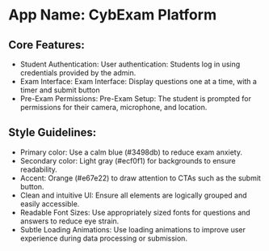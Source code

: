# **App Name**: CybExam Platform

## Core Features:

- Student Authentication: User authentication: Students log in using credentials provided by the admin.
- Exam Interface: Exam Interface: Display questions one at a time, with a timer and submit button
- Pre-Exam Permissions: Pre-Exam Setup: The student is prompted for permissions for their camera, microphone, and location.

## Style Guidelines:

- Primary color: Use a calm blue (#3498db) to reduce exam anxiety.
- Secondary color: Light gray (#ecf0f1) for backgrounds to ensure readability.
- Accent: Orange (#e67e22) to draw attention to CTAs such as the submit button.
- Clean and intuitive UI: Ensure all elements are logically grouped and easily accessible.
- Readable Font Sizes: Use appropriately sized fonts for questions and answers to reduce eye strain.
- Subtle Loading Animations: Use loading animations to improve user experience during data processing or submission.